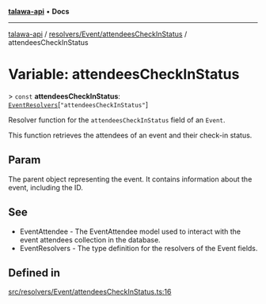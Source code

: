 [**talawa-api**](../../../../README.md) • **Docs**

***

[talawa-api](../../../../modules.md) / [resolvers/Event/attendeesCheckInStatus](../README.md) / attendeesCheckInStatus

# Variable: attendeesCheckInStatus

\> `const` **attendeesCheckInStatus**: [`EventResolvers`](../../../../types/generatedGraphQLTypes/type-aliases/EventResolvers.md)\[`"attendeesCheckInStatus"`\]

Resolver function for the `attendeesCheckInStatus` field of an `Event`.

This function retrieves the attendees of an event and their check-in status.

## Param

The parent object representing the event. It contains information about the event, including the ID.

## See

 - EventAttendee - The EventAttendee model used to interact with the event attendees collection in the database.
 - EventResolvers - The type definition for the resolvers of the Event fields.

## Defined in

[src/resolvers/Event/attendeesCheckInStatus.ts:16](https://github.com/PalisadoesFoundation/talawa-api/blob/a87b45a1c490c996c3a8a52e117ecbaa4742ef49/src/resolvers/Event/attendeesCheckInStatus.ts#L16)
